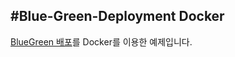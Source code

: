 #Blue-Green-Deployment Docker
--
<a href="http://martinfowler.com/bliki/BlueGreenDeployment.html">BlueGreen 배포</a>를 Docker를 이용한 예제입니다.
